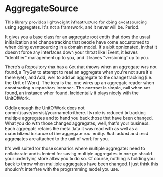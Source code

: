 AggregateSource
===============

This library provides lightweight infrastructure for doing eventsourcing using aggregates. It's not a framework, and it never will be. Period.

It gives you a base class for an aggregate root entity that does the usual initialization and change tracking that people have come accustomed to when doing eventsourcing in a domain model. It's a bit opnionated, in that it doesn't force any interfaces down your throat like IEvent, it leaves "identifier" management up to you, and it leaves "versioning" up to you.

There's a Repository<T> that has a Get that throws when an aggregate was not found, a TryGet to attempt to read an aggregate when you're not sure it's there (yet), and Add, well to add an aggregate to the change tracking (i.e. the Unit of Work). The idea is that one wires up an aggregate reader when constructing a repository instance. The contract is simple, null when not found, an instance when found. Incidentally it plays nicely with the UnitOfWork.

Oddly enough the UnitOfWork does not commit/save/persist/yournameforithere. Its role is reduced to tracking multiple aggregates and to hand you back those that have been changed. What you do with those changed aggregates, well, that's your business. Each aggregate retains the meta data it was read with as well as a materialized instance of the aggregate root entity. Both added and read aggregates are attached to the unit of work for you.

It's well suited for those scenarios where multiple aggregates need to collaborate and is lenient for saving multiple aggregates in one go should your underlying store allow you to do so. Of course, nothing is holding you back to throw when multiple aggregates have been changed. I just think this shouldn't interfere with the programming model you use.